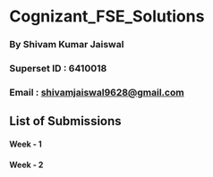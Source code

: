 # Cognizant_FSE_Solutions

### By **Shivam Kumar Jaiswal**
### Superset ID : 6410018
### Email : shivamjaiswal9628@gmail.com

## List of Submissions

#### Week - 1
#### Week - 2